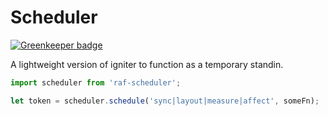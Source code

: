 # Scheduler

[![Greenkeeper badge](https://badges.greenkeeper.io/html-next/raf-scheduler.svg)](https://greenkeeper.io/)

A lightweight version of igniter to function as a temporary standin.

```js
import scheduler from 'raf-scheduler';

let token = scheduler.schedule('sync|layout|measure|affect', someFn);
```
